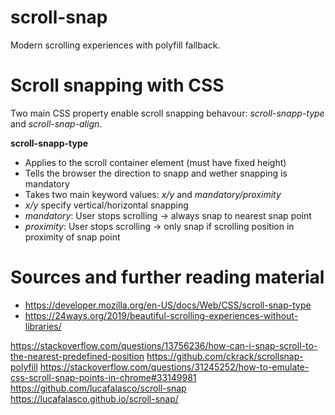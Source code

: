# scroll-snap

Modern scrolling experiences with polyfill fallback.

# Scroll snapping with CSS

Two main CSS property enable scroll snapping behavour: _scroll-snapp-type_ and _scroll-snap-align_.

**scroll-snapp-type**

- Applies to the scroll container element (must have fixed height)
- Tells the browser the direction to snapp and wether snapping is mandatory
- Takes two main keyword values: _x/y_ and _mandatory/proximity_
- _x/y_ specify vertical/horizontal snapping
- _mandatory_: User stops scrolling -> always snap to nearest snap point
- _proximity_: User stops scrolling -> only snap if scrolling position in proximity of snap point

# Sources and further reading material

- https://developer.mozilla.org/en-US/docs/Web/CSS/scroll-snap-type
- https://24ways.org/2019/beautiful-scrolling-experiences-without-libraries/

https://stackoverflow.com/questions/13756236/how-can-i-snap-scroll-to-the-nearest-predefined-position
https://github.com/ckrack/scrollsnap-polyfill
https://stackoverflow.com/questions/31245252/how-to-emulate-css-scroll-snap-points-in-chrome#33149981
https://github.com/lucafalasco/scroll-snap
https://lucafalasco.github.io/scroll-snap/
